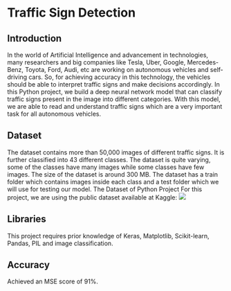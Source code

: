 # Traffic Sign Detection

## Introduction
In the world of Artificial Intelligence and advancement in technologies, many researchers and big companies like Tesla, Uber, Google, Mercedes-Benz, Toyota, Ford, Audi, etc are working on autonomous vehicles and self-driving cars. So, for achieving accuracy in this technology, the vehicles should be able to interpret traffic signs and make decisions accordingly.
In this Python project, we build a deep neural network model that can classify traffic signs present in the image into different categories. With this model, we are able to read and understand traffic signs which are a very important task for all autonomous vehicles.

## Dataset
The dataset contains more than 50,000 images of different traffic signs. It is further classified into 43 different classes. The dataset is quite varying, some of the classes have many images while some classes have few images. The size of the dataset is around 300 MB. The dataset has a train folder which contains images inside each class and a test folder which we will use for testing our model.
The Dataset of Python Project
For this project, we are using the public dataset available at Kaggle:
![](https://www.kaggle.com/meowmeowmeowmeowmeow/gtsrb-german-traffic-sign)

## Libraries
This project requires prior knowledge of Keras, Matplotlib, Scikit-learn, Pandas, PIL and image classification.

## Accuracy
Achieved an MSE score of 91%.
